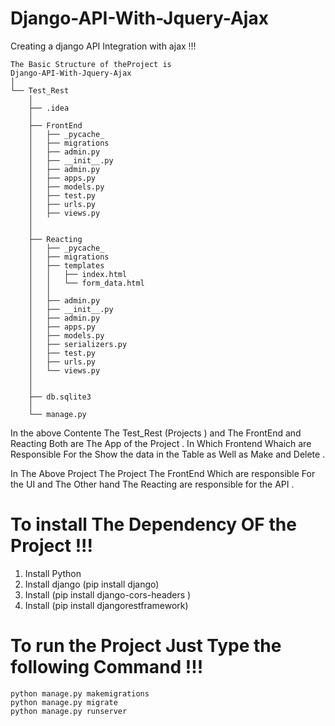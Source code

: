 # Django-API-With-Jquery-Ajax

Creating a django API Integration with ajax !!!

    The Basic Structure of theProject is
    Django-API-With-Jquery-Ajax
    │ 
    └── Test_Rest
        │ 
        ├── .idea
        │ 
        ├── FrontEnd
        │   ├── _pycache_
        │   ├── migrations
        │   ├── admin.py
        │   ├── __init__.py
        │   ├── admin.py
        │   ├── apps.py
        │   ├── models.py
        │   ├── test.py
        │   ├── urls.py
        │   ├── views.py
        │ 
        │ 
        ├── Reacting
        │   ├── _pycache_
        │   ├── migrations
        │   ├── templates
        │   │   ├── index.html
        │   │   └── form_data.html     
        │   │ 
        │   ├── admin.py
        │   ├── __init__.py
        │   ├── admin.py
        │   ├── apps.py
        │   ├── models.py
        │   ├── serializers.py
        │   ├── test.py
        │   ├── urls.py
        │   └── views.py
        │ 
        │ 
        ├── db.sqlite3
        │ 
        └── manage.py

    
    
In the above Contente The Test_Rest (Projects ) and The FrontEnd and Reacting Both are The App of the Project . In Which Frontend Whaich are  Responsible For the Show the data in the Table as Well as Make and Delete .


In The Above Project The Project The FrontEnd Which are responsible For the UI and The Other hand The Reacting are responsible for the API .


# To install The Dependency OF the Project !!!
1. Install Python 
2. Install django (pip install django)
3. Install (pip install django-cors-headers )
4. Install (pip install djangorestframework)


# To run the Project Just Type the following Command !!!

    python manage.py makemigrations
    python manage.py migrate
    python manage.py runserver

